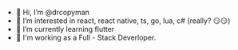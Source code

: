 - 👋 Hi, I’m @drcopyman
- 👀 I’m interested in react, react native, ts, go, lua, c# (really? 😏😏)
- 🌱 I’m currently learning flutter
- 💼 I'm working as a Full - Stack Deverloper.
